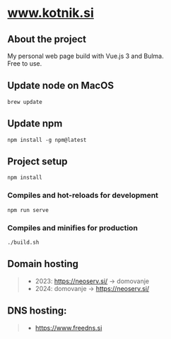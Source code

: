 # www.kotnik.si

## About the project
My personal web page build with Vue.js 3 and Bulma.  
Free to use.

## Update node on MacOS
```
brew update
```

## Update npm
```
npm install -g npm@latest
```

## Project setup
```
npm install
```

### Compiles and hot-reloads for development
```
npm run serve
```

### Compiles and minifies for production
```
./build.sh
```

## Domain hosting
>- 2023: https://neoserv.si/ -> domovanje
>- 2024: domovanje -> https://neoserv.si/

## DNS hosting:
>- https://www.freedns.si

